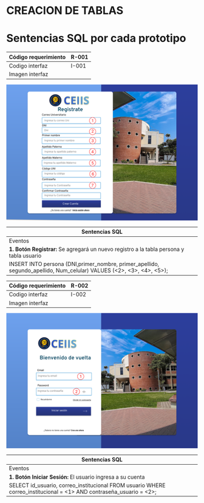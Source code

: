 # CREACION DE TABLAS


# Sentencias SQL por cada prototipo
| Código requerimiento | R-001 |
| --- | --- |
| Codigo interfaz |  I-001 |
| Imagen interfaz  |

![Alt texasdt](Registro.png)

| Sentencias SQL |
| --- |
| Eventos |
| **1. Botón Registrar:** Se agregará un nuevo registro a la tabla persona y tabla usuario |
|INSERT INTO persona (DNI,primer_nombre, primer_apellido, segundo_apellido, Num_celular) VALUES (<2>, <3>, <4>, <5>);|



| Código requerimiento | R-002 |
| --- | --- |
| Codigo interfaz |  I-002 |
| Imagen interfaz  |

![Alt texasdt](Loginpage.png)

| Sentencias SQL |
| --- |
| Eventos |
| **1. Botón Iniciar Sesión:** El usuario ingresa a su cuenta |
|SELECT id_usuario, correo_institucional FROM usuario WHERE correo_institucional = <1> AND contraseña_usuario = <2>;|
